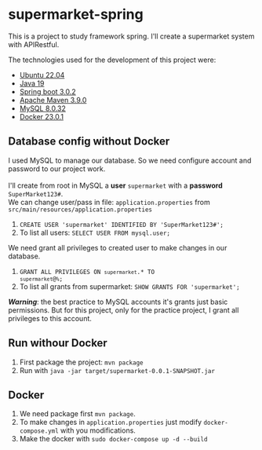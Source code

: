 # supermarket-spring
This is a project to study framework spring. I'll create a supermarket system with APIRestful. 

The technologies used for the development of this project were:
- [Ubuntu 22.04](https://ubuntu.com/download)
- [Java 19](https://www.oracle.com/br/java/technologies/downloads/)
- [Spring boot 3.0.2](https://spring.io/projects/spring-boot)
- [Apache Maven 3.9.0](https://maven.apache.org/download.cgi)
- [MySQL 8.0.32](https://dev.mysql.com/downloads/installer/)
- [Docker 23.0.1](https://docs.docker.com/desktop/install/ubuntu/)

## Database config without Docker
I used MySQL to manage our database. So we need configure account and password to our project work.
<br><br>
I'll create from root in MySQL a <b>user</b> `supermarket` with a <b>password</b> `SuperMarket123#`.
<br>We can change user/pass in file: `application.properties` from `src/main/resources/application.properties`

1. `CREATE USER 'supermarket' IDENTIFIED BY 'SuperMarket123#';`
2. To list all users: `SELECT USER FROM mysql.user;`

We need grant all privileges to created user to make changes in our database.

1. <code>GRANT ALL PRIVILEGES ON `supermarket`.* TO `supermarket`@`%`;</code>
2. To list all grants from supermarket: `SHOW GRANTS FOR 'supermarket';`

**_Warning_**: the best practice to MySQL accounts it's grants just basic permissions. But for this project, only for the practice project, I grant all privileges to this account.

## Run withour Docker
1. First package the project: `mvn package`
2. Run with `java -jar target/supermarket-0.0.1-SNAPSHOT.jar`


## Docker
1. We need package first `mvn package`.
2. To make changes in `application.properties` just modify `docker-compose.yml` with you modifications.
3. Make the docker with `sudo docker-compose up -d --build`
